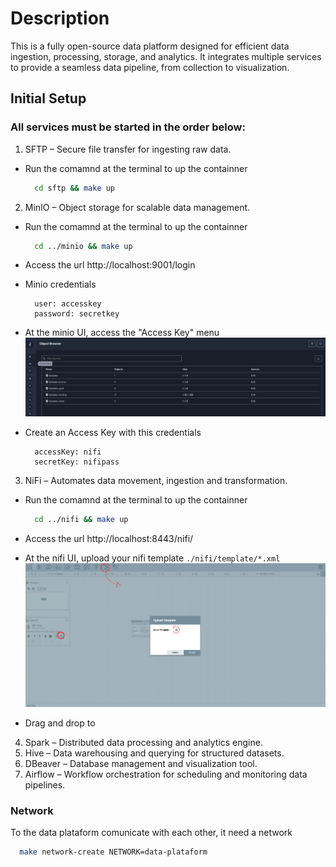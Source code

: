 # Description
This is a fully open-source data platform designed for efficient data ingestion, processing, storage, and analytics. It integrates multiple services to provide a seamless data pipeline, from collection to visualization.
## Initial Setup

### All services must be started in the order below:

1. SFTP – Secure file transfer for ingesting raw data.

  * Run the comamnd at the terminal to up the containner
    ```sh
      cd sftp && make up
    ```

2. MinIO – Object storage for scalable data management.

  * Run the comamnd at the terminal to up the containner
    ```sh
      cd ../minio && make up
    ```
  
  * Access the url http://localhost:9001/login

  * Minio credentials
    ```
      user: accesskey
      password: secretkey
    ```

  * At the minio UI, access the "Access Key" menu 
    ![alt text](./assets/MInioUI.png)

  * Create an Access Key with this credentials
    ```
      accessKey: nifi
      secretKey: nifipass
    ```

3. NiFi – Automates data movement, ingestion and transformation.

  * Run the comamnd at the terminal to up the containner
    ```sh
      cd ../nifi && make up
    ```

  * Access the url http://localhost:8443/nifi/

  * At the nifi UI, upload your nifi template `./nifi/template/*.xml`
    ![alt text](./assets/nifiTemplateUpdate.png)

  * Drag and drop to 

4. Spark – Distributed data processing and analytics engine.
5. Hive – Data warehousing and querying for structured datasets.
6. DBeaver – Database management and visualization tool.
7. Airflow – Workflow orchestration for scheduling and monitoring data pipelines.

### Network
To the data plataform comunicate with each other, it need a network

```sh
  make network-create NETWORK=data-plataform
```

